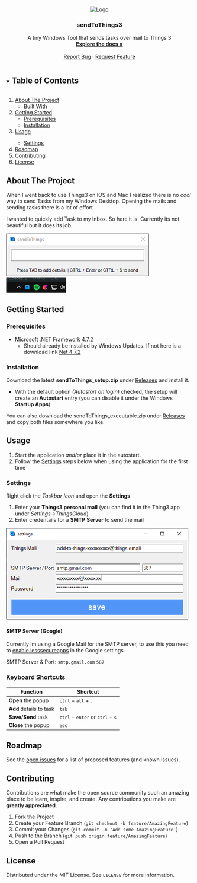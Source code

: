 <!-- PROJECT LOGO -->
<br />
<p align="center">
  <a href="https://github.com/ISaneI/sendToThings3">
    <img src="sendToThings3/Resources/logo.ico" alt="Logo" width="80" height="80">
  </a>

  <h3 align="center">sendToThings3</h3>

  <p align="center">
    A tiny Windows Tool that sends tasks over mail to Things 3
    <br />
    <a href="https://github.com/ISaneI/sendToThings3"><strong>Explore the docs »</strong></a>
    <br />
    <br />
    <a href="https://github.com/ISaneI/sendToThings3/issues">Report Bug</a>
    ·
    <a href="https://github.com/ISaneI/sendToThings3/issues">Request Feature</a>
  </p>
</p>



<!-- TABLE OF CONTENTS -->
<details open="open">
  <summary><h2 style="display: inline-block">Table of Contents</h2></summary>
  <ol>
    <li>
      <a href="#about-the-project">About The Project</a>
      <ul>
        <li><a href="#built-with">Built With</a></li>
      </ul>
    </li>
    <li>
      <a href="#getting-started">Getting Started</a>
      <ul>
        <li><a href="#prerequisites">Prerequisites</a></li>
        <li><a href="#installation">Installation</a></li>
      </ul>
    </li>
    <li><a href="#usage">Usage</a></li>
    <ul>
        <li><a href="#settings">Settings</a></li>
      </ul>
    <li><a href="#roadmap">Roadmap</a></li>
    <li><a href="#contributing">Contributing</a></li>
    <li><a href="#license">License</a></li>
  </ol>
</details>



<!-- ABOUT THE PROJECT -->
## About The Project

When I went back to use Things3 on IOS and Mac I realized there is no *cool* way to send Tasks from my Windows Desktop. Opening the mails and sending tasks there is a lot of effort.

I wanted to quickly add Task to my Inbox. So here it is.
Currently its not beautiful but it does its job. 

![NewTask](/images/newTask.png) ![Taskbar](/images/taskbar.png) 

<!-- GETTING STARTED -->
## Getting Started

### Prerequisites

* Microsoft .NET Framework 4.7.2
  * Should already be installed by Windows Updates. If not here is a download link [Net 4.7.2](https://support.microsoft.com/de-de/help/4054531/microsoft-net-framework-4-7-2-web-installer-for-windows)

### Installation


Download the latest **sendToThings_setup.zip** under [Releases](https://github.com/ISaneI/sendToThings3/releases) and install it.
  - With the default option *(Autostart on login)* checked, the setup will create an **Autostart** entry (you can disable it under the Windows **Startup Apps**)


You can also download the sendToThings_executable.zip under [Releases](https://github.com/ISaneI/sendToThings3/releases) and copy both files somewhere you like.

<!-- USAGE EXAMPLES -->
## Usage

1. Start the application *and/or* place it in the autostart.
1. Follow the <a href="#settings">Settings</a> steps below when using the application for the first time

### Settings

Right click the *Taskbar Icon* and open the **Settings**
  1. Enter your **Things3 personal mail** (you can find it in the Thing3 app under *Settings->ThingsCloud*)
  1. Enter credentails for a **SMTP Server** to send the mail

![Settings](/images/settings.png)

#### SMTP Server (Google)
Currently Im using a Google Mail for the SMTP server, to use this you need to [enable lesssecureapps](https://myaccount.google.com/lesssecureapps) in the Google settings

SMTP Server & Port: `smtp.gmail.com` `587`


### Keyboard Shortcuts
Function | Shortcut
------------ | -------------
**Open** the popup | `ctrl` + `alt` + `.`
**Add** details to task | `tab`
**Save/Send** task | `ctrl` + `enter` or `ctrl` + `s`
**Close** the popup | `esc`


<!-- ROADMAP -->
## Roadmap

See the [open issues](https://github.com/github_username/repo_name/issues) for a list of proposed features (and known issues).



<!-- CONTRIBUTING -->
## Contributing

Contributions are what make the open source community such an amazing place to be learn, inspire, and create. Any contributions you make are **greatly appreciated**.

1. Fork the Project
2. Create your Feature Branch (`git checkout -b feature/AmazingFeature`)
3. Commit your Changes (`git commit -m 'Add some AmazingFeature'`)
4. Push to the Branch (`git push origin feature/AmazingFeature`)
5. Open a Pull Request



<!-- LICENSE -->
## License

Distributed under the MIT License. See `LICENSE` for more information.
